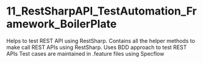 # 11_RestSharpAPI_TestAutomation_Framework_BoilerPlate
Helps to test REST API using RestSharp. 
Contains all the helper methods to make call REST APIs using RestSharp.
Uses BDD approach to test REST APIs
Test cases are maintained in .feature files using Specflow

